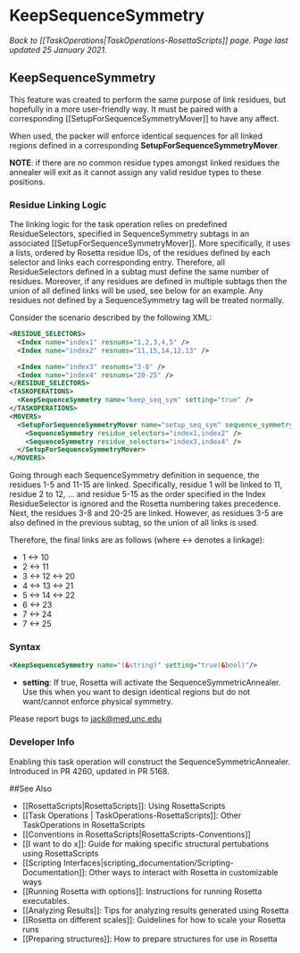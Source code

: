 # KeepSequenceSymmetry
*Back to [[TaskOperations|TaskOperations-RosettaScripts]] page. Page last updated 25 January 2021.*
## KeepSequenceSymmetry

This feature was created to perform the same purpose of link residues, but hopefully in a more user-friendly way. 
It must be paired with a corresponding [[SetupForSequenceSymmetryMover]] to have any affect.

When used, the packer will enforce identical sequences for all linked regions defined in a corresponding **SetupForSequenceSymmetryMover**.

**NOTE**: if there are no common residue types amongst linked residues the annealer will exit as it cannot assign any valid residue types to these positions.

### Residue Linking Logic

The linking logic for the task operation relies on predefined ResidueSelectors, specified in SequenceSymmetry subtags in an associated [[SetupForSequenceSymmetryMover]].
More specifically, it uses a lists, ordered by Rosetta residue IDs, of the residues defined by each selector and links each corresponding entry.
Therefore, all ResidueSelectors defined in a subtag must define the same number of residues.
Moreover, if any residues are defined in multiple subtags then the union of all defined links will be used, see below for an example.
Any residues not defined by a SequenceSymmetry tag will be treated normally.

Consider the scenario described by the following XML:

```xml
<RESIDUE_SELECTORS>
  <Index name="index1" resnums="1,2,3,4,5" />
  <Index name="index2" resnums="11,15,14,12,13" />

  <Index name="index3" resnums="3-8" />
  <Index name="index4" resnums="20-25" />
</RESIDUE_SELECTORS>
<TASKOPERATIONS>
  <KeepSequenceSymmetry name="keep_seq_sym" setting="true" />
</TASKOPERATIONS>
<MOVERS>
  <SetupForSequenceSymmetryMover name="setup_seq_sym" sequence_symmetry_behaviour="keep_seq_sym" >
    <SequenceSymmetry residue_selectors="index1,index2" />
    <SequenceSymmetry residue_selectors="index3,index4" />
  </SetupForSequenceSymmetryMover>
</MOVERS>
```

Going through each SequenceSymmetry definition in sequence, the residues 1-5 and 11-15 are linked.
Specifically, residue 1 will be linked to 11, residue 2 to 12, ... and residue 5-15 as the order specified in the Index ResidueSelector is ignored and the Rosetta numbering takes precedence.
Next, the residues 3-8 and 20-25 are linked.
However, as residues 3-5 are also defined in the previous subtag, so the union of all links is used.

Therefore, the final links are as follows (where <-> denotes a linkage):
- 1 <-> 10
- 2 <-> 11
- 3 <-> 12 <-> 20
- 4 <-> 13 <-> 21
- 5 <-> 14 <-> 22
- 6 <-> 23
- 7 <-> 24
- 7 <-> 25

### Syntax
```xml
<KeepSequenceSymmetry name="(&string)" setting="true(&bool)"/>
```
* **setting**: If true, Rosetta will activate the SequenceSymmetricAnnealer. Use this when you want to design identical regions but do not want/cannot enforce physical symmetry.

Please report bugs to jack@med.unc.edu

### Developer Info

Enabling this task operation will construct the SequenceSymmetricAnnealer.
Introduced in PR 4260, updated in PR 5168. 

##See Also

* [[RosettaScripts|RosettaScripts]]: Using RosettaScripts
* [[Task Operations | TaskOperations-RosettaScripts]]: Other TaskOperations in RosettaScripts
* [[Conventions in RosettaScripts|RosettaScripts-Conventions]]
* [[I want to do x]]: Guide for making specific structural pertubations using RosettaScripts
* [[Scripting Interfaces|scripting_documentation/Scripting-Documentation]]: Other ways to interact with Rosetta in customizable ways
* [[Running Rosetta with options]]: Instructions for running Rosetta executables.
* [[Analyzing Results]]: Tips for analyzing results generated using Rosetta
* [[Rosetta on different scales]]: Guidelines for how to scale your Rosetta runs
* [[Preparing structures]]: How to prepare structures for use in Rosetta
